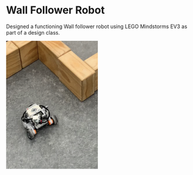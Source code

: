 # Wall Follower Robot

Designed a functioning Wall follower robot using LEGO Mindstorms EV3 as part of a design class.

<img src="https://github.com/talha-riaz/WallFollower-EV3/blob/master/img/a.jpg" height="350" width="250"/>

